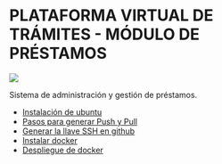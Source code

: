 # PLATAFORMA VIRTUAL DE TRÁMITES - MÓDULO DE PRÉSTAMOS

![](https://avatars.githubusercontent.com/u/42221638?s=200&v=4)

Sistema de administración y gestión de préstamos.

- [ Instalación de ubuntu](./docs_Install/Install_ubuntu.md)
- [ Pasos para generar Push y Pull](./docs_Install/pushPull.md)
- [ Generar la llave SSH en github](./docs_Install/generate_ssh.md)
- [ Instalar docker ](./docs_Install/Install_Docker.md)
- [ Despliegue de docker](./docs_Install/Despliegue_Docker.md)

